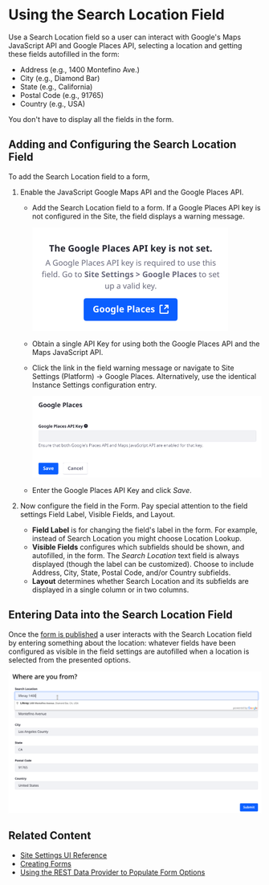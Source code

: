 # Using the Search Location Field

Use a Search Location field so a user can interact with Google's Maps JavaScript API and Google Places API, selecting a location and getting these fields autofilled in the form:

- Address (e.g., 1400 Montefino Ave.)
- City (e.g., Diamond Bar)
- State (e.g., California)
- Postal Code (e.g., 91765)
- Country (e.g., USA)

You don't have to display all the fields in the form.

## Adding and Configuring the Search Location Field

To add the Search Location field to a form,

1. Enable the JavaScript Google Maps API and the Google Places API.

   - Add the Search Location field to a form. If a Google Places API key is not configured in the Site, the field displays a warning message.

       ![The Search Location field detects when an API key has not been configured.](./using-the-search-location-field/images/01.png)

   - Obtain a single API Key for using both the Google Places API and the Maps JavaScript API.
   - Click the link in the field warning message or navigate to Site Settings (Platform) &rarr; Google Places. Alternatively, use the identical Instance Settings configuration entry.

       ![The API key must enable the Google Places API and the Maps JavaScript API.](./using-the-search-location-field/images/02.png)

   - Enter the Google Places API Key and click _Save_.

1. Now configure the field in the Form. Pay special attention to the field settings Field Label, Visible Fields, and Layout.

    - **Field Label** is for changing the field's label in the form. For example, instead of Search Location you might choose Location Lookup.
    - **Visible Fields** configures which subfields should be shown, and autofilled, in the form. The _Search Location_ text field is always displayed (though the label can be customized). Choose to include Address, City, State, Postal Code, and/or Country subfields.
    - **Layout** determines whether Search Location and its subfields are displayed in a single column or in two columns.

## Entering Data into the Search Location Field

Once the [form is published](./creating-forms.md#publishing-a-form) a user interacts with the Search Location field by entering something about the location: whatever fields have been configured as visible in the field settings are autofilled when a location is selected from the presented options.

![Begin entering a location and the Google APIs autocomplete valid locations you can select from.](./using-the-search-location-field/images/03.png)

## Related Content

- [Site Settings UI Reference](../../../site-building/site-settings/site-settings-ui-reference.md)
- [Creating Forms](creating-forms.md)
- [Using the REST Data Provider to Populate Form Options](../data-providers/using-the-rest-data-provider-to-populate-form-options.md)
